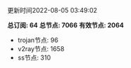 更新时间2022-08-05 03:49:02

**总订阅: 64**
**总节点: 7066**
**有效节点: 2064**
- trojan节点: 96
- v2ray节点: 1658
- ss节点: 310

